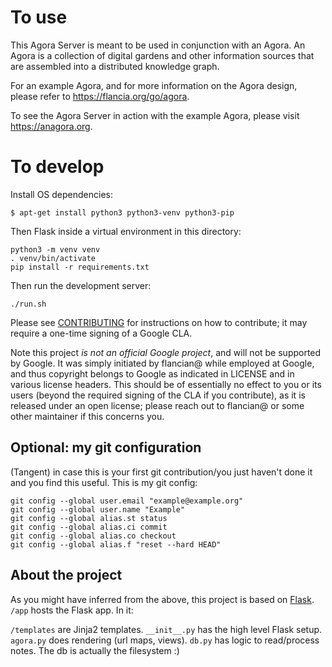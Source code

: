 # To use
This Agora Server is meant to be used in conjunction with an Agora. An Agora is
a collection of digital gardens and other information sources that are assembled
into a distributed knowledge graph.

For an example Agora, and for more information on the Agora design, please refer to <https://flancia.org/go/agora>.

To see the Agora Server in action with the example Agora, please visit
<https://anagora.org>.

# To develop

Install OS dependencies:
```
$ apt-get install python3 python3-venv python3-pip
```

Then Flask inside a virtual environment in this directory:
```
python3 -m venv venv
. venv/bin/activate
pip install -r requirements.txt
```

Then run the development server:
```
./run.sh
```

Please see [CONTRIBUTING](CONTRIBUTING.md) for instructions on how to
contribute; it may require a one-time signing of a Google CLA.

Note this project *is not an official Google project*, and will not be supported by
Google. It was simply initiated by flancian@ while employed at Google, and
thus copyright belongs to Google as indicated in LICENSE and in various license
headers. This should be of essentially no effect to you or its users (beyond the
required signing of the CLA if you contribute), as it is released under an open
license; please reach out to flancian@ or some other maintainer if this concerns you.  

## Optional: my git configuration

(Tangent) in case this is your first git contribution/you just haven't done it and you find this useful. This is my git config:

```
git config --global user.email "example@example.org"
git config --global user.name "Example"
git config --global alias.st status
git config --global alias.ci commit
git config --global alias.co checkout
git config --global alias.f "reset --hard HEAD"
```

## About the project
As you might have inferred from the above, this project is based on [Flask](https://flask.palletsprojects.com). ```/app``` hosts the Flask app. In it:

```/templates``` are Jinja2 templates.
```__init__.py``` has the high level Flask setup.
```agora.py``` does rendering (url maps, views).
```db.py``` has logic to read/process notes. The db is actually the filesystem :)
